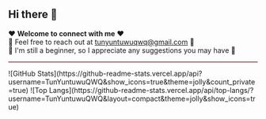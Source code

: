 ## Hi there 👋  

❤️ **Welcome to connect with me** ❤️  
💬 Feel free to reach out at tunyuntuwuqwq@gmail.com 💬  
🤔 I'm still a beginner, so I appreciate any suggestions you may have 🤔  
<hr style="border: none; border-top: 1px solid pink;">  
![GitHub Stats](https://github-readme-stats.vercel.app/api?username=TunYuntuwuQWQ&show_icons=true&theme=jolly&count_private=true)
 ![Top Langs](https://github-readme-stats.vercel.app/api/top-langs/?username=TunYuntuwuQWQ&layout=compact&theme=jolly&show_icons=true)
